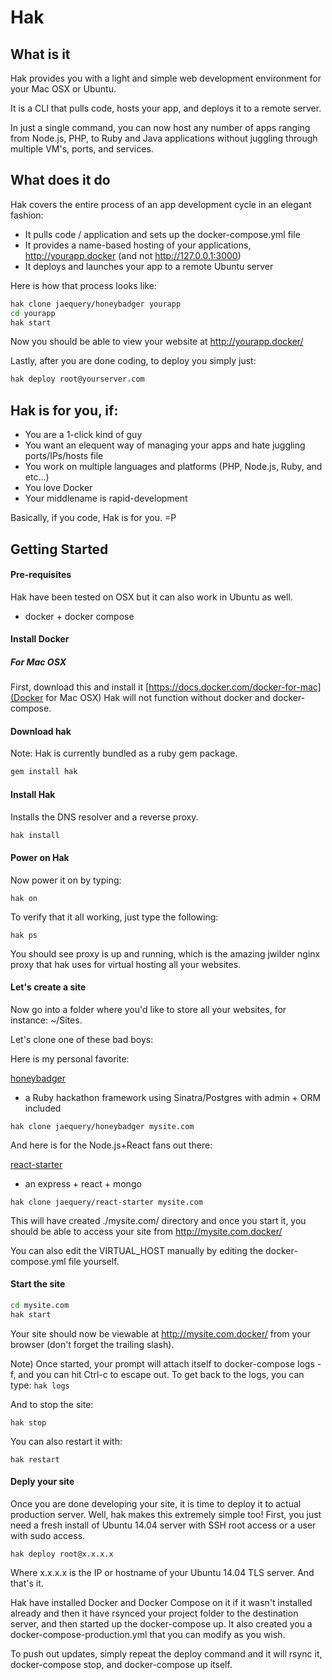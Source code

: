 # Hak

## What is it

Hak provides you with a light and simple web development environment for your Mac OSX or Ubuntu. 

It is a CLI that pulls code, hosts your app, and deploys it to a remote server.

In just a single command, you can now host any number of apps ranging from Node.js, PHP, to Ruby and Java applications without juggling through multiple VM's, ports, and services.

## What does it do

Hak covers the entire process of an app development cycle in an elegant fashion:

- It pulls code / application and sets up the docker-compose.yml file
- It provides a name-based hosting of your applications, http://yourapp.docker (and not http://127.0.0.1:3000)
- It deploys and launches your app to a remote Ubuntu server

Here is how that process looks like:

```sh
hak clone jaequery/honeybadger yourapp
cd yourapp
hak start
```

Now you should be able to view your website at http://yourapp.docker/

Lastly, after you are done coding, to deploy you simply just:

```sh
hak deploy root@yourserver.com
```

## Hak is for you, if:
- You are a 1-click kind of guy
- You want an elequent way of managing your apps and hate juggling ports/IPs/hosts file
- You work on multiple languages and platforms (PHP, Node.js, Ruby, and etc...)
- You love Docker 
- Your middlename is rapid-development

Basically, if you code, Hak is for you. =P

## Getting Started

#### Pre-requisites

Hak have been tested on OSX but it can also work in Ubuntu as well.
* docker + docker compose

#### Install Docker

##### For Mac OSX
First, download this and install it [https://docs.docker.com/docker-for-mac](Docker for Mac OSX)
Hak will not function without docker and docker-compose.

#### Download hak

Note: Hak is currently bundled as a ruby gem package.

```sh
gem install hak
```

#### Install Hak

Installs the DNS resolver and a reverse proxy.

```sh
hak install
```

#### Power on Hak

Now power it on by typing:

```
hak on
```

To verify that it all working, just type the following:

```
hak ps
```

You should see proxy is up and running, which is the amazing jwilder nginx proxy that hak uses for virtual hosting all your websites.

#### Let's create a site

Now go into a folder where you'd like to store all your websites, for instance: ~/Sites.

Let's clone one of these bad boys:

Here is my personal favorite:

[honeybadger](https://github.com/jaequery/honeybadger)
- a Ruby hackathon framework using Sinatra/Postgres with admin + ORM included
```
hak clone jaequery/honeybadger mysite.com
```

And here is for the Node.js+React fans out there:

[react-starter](https://github.com/jaequery/react-starter)
- an express + react + mongo
```
hak clone jaequery/react-starter mysite.com
```

This will have created ./mysite.com/ directory and once you start it, you should be able to access your site from http://mysite.com.docker/

You can also edit the VIRTUAL_HOST manually by editing the docker-compose.yml file yourself.

#### Start the site

```sh
cd mysite.com
hak start
```

Your site should now be viewable at http://mysite.com.docker/ from your browser (don't forget the trailing slash).

Note) Once started, your prompt will attach itself to docker-compose logs -f, and you can hit Ctrl-c to escape out. 
To get back to the logs, you can type: ```hak logs```

And to stop the site:

```
hak stop
```

You can also restart it with:

```
hak restart
```

#### Deply your site

Once you are done developing your site, it is time to deploy it to actual production server.
Well, hak makes this extremely simple too!
First, you just need a fresh install of Ubuntu 14.04 server with SSH root access or a user with sudo access. 

```
hak deploy root@x.x.x.x
```

Where x.x.x.x is the IP or hostname of your Ubuntu 14.04 TLS server.
And that's it. 

Hak have installed Docker and Docker Compose on it if it wasn't installed already and then it have rsynced your project folder to the destination server, and then started up the docker-compose up. It also created you a docker-compose-production.yml that you can modify as you wish. 

To push out updates, simply repeat the deploy command and it will rsync it, docker-compose stop, and docker-compose up itself.

